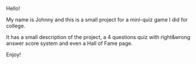 Hello!

My name is Johnny and this is a small project for a mini-quiz game I did for college.

It has a small description of the project, a 4 questions quiz with right&wrong answer score system and even a Hall of Fame page.

Enjoy!
